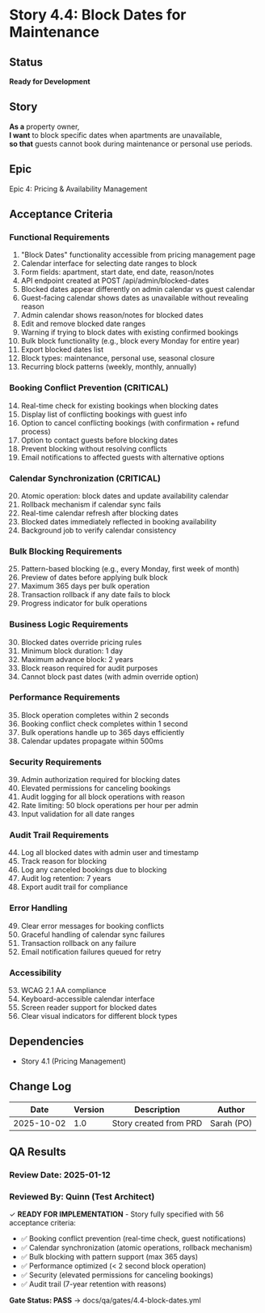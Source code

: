 # Story 4.4: Block Dates for Maintenance

## Status

**Ready for Development**

## Story

**As a** property owner,  
**I want** to block specific dates when apartments are unavailable,  
**so that** guests cannot book during maintenance or personal use periods.

## Epic

Epic 4: Pricing & Availability Management

## Acceptance Criteria

### Functional Requirements

1. "Block Dates" functionality accessible from pricing management page
2. Calendar interface for selecting date ranges to block
3. Form fields: apartment, start date, end date, reason/notes
4. API endpoint created at POST /api/admin/blocked-dates
5. Blocked dates appear differently on admin calendar vs guest calendar
6. Guest-facing calendar shows dates as unavailable without revealing reason
7. Admin calendar shows reason/notes for blocked dates
8. Edit and remove blocked date ranges
9. Warning if trying to block dates with existing confirmed bookings
10. Bulk block functionality (e.g., block every Monday for entire year)
11. Export blocked dates list
12. Block types: maintenance, personal use, seasonal closure
13. Recurring block patterns (weekly, monthly, annually)

### Booking Conflict Prevention (CRITICAL)

14. Real-time check for existing bookings when blocking dates
15. Display list of conflicting bookings with guest info
16. Option to cancel conflicting bookings (with confirmation + refund process)
17. Option to contact guests before blocking dates
18. Prevent blocking without resolving conflicts
19. Email notifications to affected guests with alternative options

### Calendar Synchronization (CRITICAL)

20. Atomic operation: block dates and update availability calendar
21. Rollback mechanism if calendar sync fails
22. Real-time calendar refresh after blocking dates
23. Blocked dates immediately reflected in booking availability
24. Background job to verify calendar consistency

### Bulk Blocking Requirements

25. Pattern-based blocking (e.g., every Monday, first week of month)
26. Preview of dates before applying bulk block
27. Maximum 365 days per bulk operation
28. Transaction rollback if any date fails to block
29. Progress indicator for bulk operations

### Business Logic Requirements

30. Blocked dates override pricing rules
31. Minimum block duration: 1 day
32. Maximum advance block: 2 years
33. Block reason required for audit purposes
34. Cannot block past dates (with admin override option)

### Performance Requirements

35. Block operation completes within 2 seconds
36. Booking conflict check completes within 1 second
37. Bulk operations handle up to 365 days efficiently
38. Calendar updates propagate within 500ms

### Security Requirements

39. Admin authorization required for blocking dates
40. Elevated permissions for canceling bookings
41. Audit logging for all block operations with reason
42. Rate limiting: 50 block operations per hour per admin
43. Input validation for all date ranges

### Audit Trail Requirements

44. Log all blocked dates with admin user and timestamp
45. Track reason for blocking
46. Log any canceled bookings due to blocking
47. Audit log retention: 7 years
48. Export audit trail for compliance

### Error Handling

49. Clear error messages for booking conflicts
50. Graceful handling of calendar sync failures
51. Transaction rollback on any failure
52. Email notification failures queued for retry

### Accessibility

53. WCAG 2.1 AA compliance
54. Keyboard-accessible calendar interface
55. Screen reader support for blocked dates
56. Clear visual indicators for different block types

## Dependencies

- Story 4.1 (Pricing Management)

## Change Log

| Date       | Version | Description            | Author     |
| ---------- | ------- | ---------------------- | ---------- |
| 2025-10-02 | 1.0     | Story created from PRD | Sarah (PO) |

## QA Results

### Review Date: 2025-01-12

### Reviewed By: Quinn (Test Architect)

✓ **READY FOR IMPLEMENTATION** - Story fully specified with 56 acceptance criteria:

- ✅ Booking conflict prevention (real-time check, guest notifications)
- ✅ Calendar synchronization (atomic operations, rollback mechanism)
- ✅ Bulk blocking with pattern support (max 365 days)
- ✅ Performance optimized (< 2 second block operation)
- ✅ Security (elevated permissions for canceling bookings)
- ✅ Audit trail (7-year retention with reasons)

**Gate Status: PASS** → docs/qa/gates/4.4-block-dates.yml
